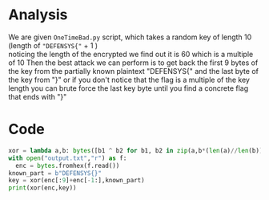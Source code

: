 #  Analysis
We are given `OneTimeBad.py` script, which takes a random key of length 10 (length of `"DEFENSYS{"`  + 1 )  
noticing the length of the encrypted we find out it is 60 which is a multiple of 10 
Then the best attack we can perform is to get back the first 9 bytes of the key from the partially known plaintext  "DEFENSYS{" and the last byte of the key from "}"
or if you don't notice that the flag is a multiple of the key length you can brute force the last key byte until you find a concrete flag that ends with "}"

# Code
```py
xor = lambda a,b: bytes([b1 ^ b2 for b1, b2 in zip(a,b*(len(a)//len(b)))])
with open("output.txt","r") as f:
  enc = bytes.fromhex(f.read())
known_part = b"DEFENSYS{}"
key = xor(enc[:9]+enc[-1:],known_part)
print(xor(enc,key))
```
